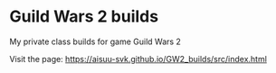 # Guild Wars 2 builds

My private class builds for game Guild Wars 2

Visit the page: https://aisuu-svk.github.io/GW2_builds/src/index.html
